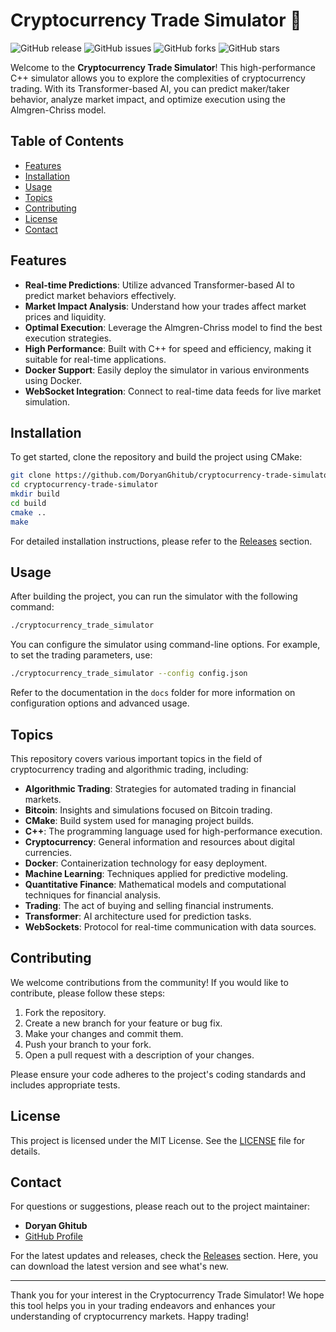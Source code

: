 # Cryptocurrency Trade Simulator 🚀

![GitHub release](https://img.shields.io/github/release/DoryanGhitub/cryptocurrency-trade-simulator.svg)
![GitHub issues](https://img.shields.io/github/issues/DoryanGhitub/cryptocurrency-trade-simulator.svg)
![GitHub forks](https://img.shields.io/github/forks/DoryanGhitub/cryptocurrency-trade-simulator.svg)
![GitHub stars](https://img.shields.io/github/stars/DoryanGhitub/cryptocurrency-trade-simulator.svg)

Welcome to the **Cryptocurrency Trade Simulator**! This high-performance C++ simulator allows you to explore the complexities of cryptocurrency trading. With its Transformer-based AI, you can predict maker/taker behavior, analyze market impact, and optimize execution using the Almgren-Chriss model.

## Table of Contents

- [Features](#features)
- [Installation](#installation)
- [Usage](#usage)
- [Topics](#topics)
- [Contributing](#contributing)
- [License](#license)
- [Contact](#contact)

## Features

- **Real-time Predictions**: Utilize advanced Transformer-based AI to predict market behaviors effectively.
- **Market Impact Analysis**: Understand how your trades affect market prices and liquidity.
- **Optimal Execution**: Leverage the Almgren-Chriss model to find the best execution strategies.
- **High Performance**: Built with C++ for speed and efficiency, making it suitable for real-time applications.
- **Docker Support**: Easily deploy the simulator in various environments using Docker.
- **WebSocket Integration**: Connect to real-time data feeds for live market simulation.

## Installation

To get started, clone the repository and build the project using CMake:

```bash
git clone https://github.com/DoryanGhitub/cryptocurrency-trade-simulator.git
cd cryptocurrency-trade-simulator
mkdir build
cd build
cmake ..
make
```

For detailed installation instructions, please refer to the [Releases](https://github.com/DoryanGhitub/cryptocurrency-trade-simulator/releases) section.

## Usage

After building the project, you can run the simulator with the following command:

```bash
./cryptocurrency_trade_simulator
```

You can configure the simulator using command-line options. For example, to set the trading parameters, use:

```bash
./cryptocurrency_trade_simulator --config config.json
```

Refer to the documentation in the `docs` folder for more information on configuration options and advanced usage.

## Topics

This repository covers various important topics in the field of cryptocurrency trading and algorithmic trading, including:

- **Algorithmic Trading**: Strategies for automated trading in financial markets.
- **Bitcoin**: Insights and simulations focused on Bitcoin trading.
- **CMake**: Build system used for managing project builds.
- **C++**: The programming language used for high-performance execution.
- **Cryptocurrency**: General information and resources about digital currencies.
- **Docker**: Containerization technology for easy deployment.
- **Machine Learning**: Techniques applied for predictive modeling.
- **Quantitative Finance**: Mathematical models and computational techniques for financial analysis.
- **Trading**: The act of buying and selling financial instruments.
- **Transformer**: AI architecture used for prediction tasks.
- **WebSockets**: Protocol for real-time communication with data sources.

## Contributing

We welcome contributions from the community! If you would like to contribute, please follow these steps:

1. Fork the repository.
2. Create a new branch for your feature or bug fix.
3. Make your changes and commit them.
4. Push your branch to your fork.
5. Open a pull request with a description of your changes.

Please ensure your code adheres to the project's coding standards and includes appropriate tests.

## License

This project is licensed under the MIT License. See the [LICENSE](LICENSE) file for details.

## Contact

For questions or suggestions, please reach out to the project maintainer:

- **Doryan Ghitub**
- [GitHub Profile](https://github.com/DoryanGhitub)

For the latest updates and releases, check the [Releases](https://github.com/DoryanGhitub/cryptocurrency-trade-simulator/releases) section. Here, you can download the latest version and see what's new.

---

Thank you for your interest in the Cryptocurrency Trade Simulator! We hope this tool helps you in your trading endeavors and enhances your understanding of cryptocurrency markets. Happy trading!